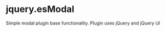 jquery.esModal
==============

Simple modal plugin base functionality. Plugin uses jQuery and jQuery UI
